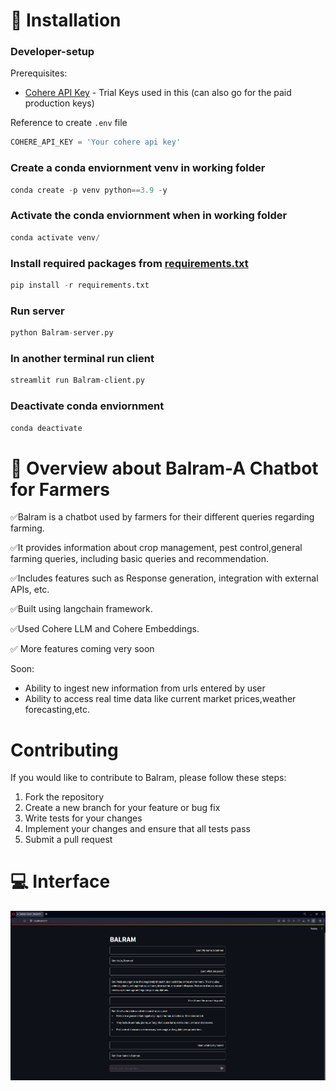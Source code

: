 # 🚀 Installation

### Developer-setup
Prerequisites:
- [Cohere API Key](https://dashboard.cohere.com/api-keys) - Trial Keys used in this (can also go for the paid production keys)


Reference to create `.env` file
```python
COHERE_API_KEY = 'Your cohere api key'
```

### Create a conda enviornment venv in working folder
```python
conda create -p venv python==3.9 -y
```

### Activate the conda enviornment when in working folder
```python
conda activate venv/
```

### Install required packages from [requirements.txt](https://github.com/CozyCone/Projects/blob/main/Balram/requirements.txt)
```python
pip install -r requirements.txt
```

### Run server
```python
python Balram-server.py
```

### In another terminal run client 
```python 
streamlit run Balram-client.py

```

### Deactivate conda enviornment
```python
conda deactivate
```

# 🔧 Overview about Balram-A Chatbot for Farmers

✅Balram is a chatbot used by farmers for their different queries regarding farming.

✅It provides information about crop management, pest control,general farming queries, including basic queries and recommendation.  

✅Includes features such as Response generation, integration with external APIs, etc.

✅Built using langchain framework.

✅Used Cohere LLM and Cohere Embeddings.

✅ More features coming very soon

Soon:
- Ability to ingest new information from urls entered by user 
- Ability to access real time data like current market prices,weather forecasting,etc.

# Contributing

If you would like to contribute to Balram, please follow these steps:

1. Fork the repository
2. Create a new branch for your feature or bug fix
3. Write tests for your changes
4. Implement your changes and ensure that all tests pass
5. Submit a pull request

# 💻 Interface
![Interface Image](https://github.com/CozyCone/Balram/blob/main/Balram/Interface%20image/Example.png)
